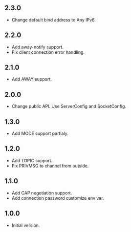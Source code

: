 ## 2.3.0

- Change default bind address to Any IPv6.

## 2.2.0

- Add away-notify support.
- Fix client connection error handling.

## 2.1.0

- Add AWAY support.

## 2.0.0

- Change public API. Use ServerConfig and SocketConfig.

## 1.3.0

- Add MODE support partialy.

## 1.2.0

- Add TOPIC support.
- Fix PRIVMSG to channel from outside.

## 1.1.0

- Add CAP negotiation support.
- Add connection password customize env var.

## 1.0.0

- Initial version.
